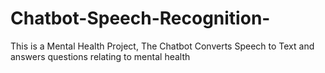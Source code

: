 # Chatbot-Speech-Recognition-
This is a Mental Health Project, The Chatbot Converts Speech to Text and answers questions relating to mental health
